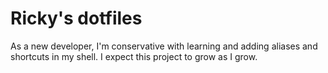 # Ricky's dotfiles
As a new developer, I'm conservative with learning and adding aliases and shortcuts in my shell. I expect this project to grow as I grow.
